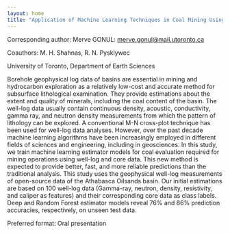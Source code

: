 ```yaml
---
layout: home
title: "Application of Machine Learning Techniques in Coal Mining Using Well-Log Data"
---
```



Corresponding author: Merve GONUL: merve.gonul@mail.utoronto.ca

Coauthors: M. H. Shahnas, R. N. Pysklywec
 
 University of Toronto, Department of Earth Sciences 

Borehole geophysical log data of basins are essential in mining and hydrocarbon exploration as a relatively low-cost and accurate method for subsurface lithological examination. They provide estimations about the extent and quality of minerals, including the coal content of the basin. The well-log data usually contain continuous density, acoustic, conductivity, gamma ray, and neutron density measurements from which the pattern of lithology can be explored. A conventional M-N cross-plot technique has been used for well-log data analyses. However, over the past decade machine learning algorithms have been increasingly employed in different fields of sciences and engineering, including in geosciences. In this study, we train machine learning estimator models for coal evaluation required for mining operations using well-log and core data. This new method is expected to provide better, fast, and more reliable predictions than the traditional analysis. This study uses the geophysical well-log measurements of open-source data of the Athabasca Oilsands basin. Our initial estimations are based on 100 well-log data (Gamma-ray, neutron, density, resistivity, and caliper as features) and their corresponding core data as class labels. Deep and Random Forest estimator models reveal 76% and 86% prediction accuracies, respectively, on unseen test data.

Preferred format: Oral presentation
